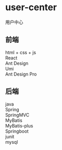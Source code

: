 # user-center
用户中心

## 前端
html + css + js \
React \
Ant Design \
Umi \
Ant Design Pro

## 后端
java \
Spring \
SpringMVC \
MyBatis \
MyBatis-plus \
Springboot \
junit \
mysql
